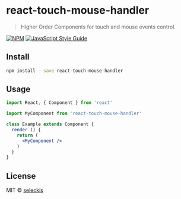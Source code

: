 # react-touch-mouse-handler

> Higher Order Components for touch and mouse events control.

[![NPM](https://img.shields.io/npm/v/react-touch-mouse-handler.svg)](https://www.npmjs.com/package/react-touch-mouse-handler) [![JavaScript Style Guide](https://img.shields.io/badge/code_style-standard-brightgreen.svg)](https://standardjs.com)

## Install

```bash
npm install --save react-touch-mouse-handler
```

## Usage

```jsx
import React, { Component } from 'react'

import MyComponent from 'react-touch-mouse-handler'

class Example extends Component {
  render () {
    return (
      <MyComponent />
    )
  }
}
```

## License

MIT © [seleckis](https://github.com/seleckis)
